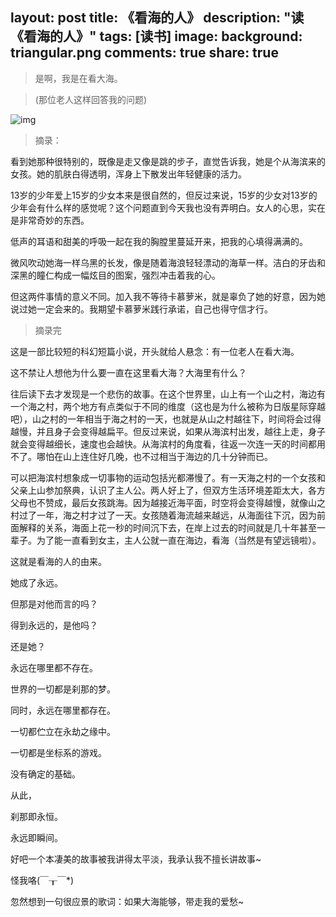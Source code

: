 

layout: post
title: 《看海的人》
description: "读《看海的人》"
tags: [读书]
image:
background: triangular.png
comments: true
share: true
---

>是啊，我是在看大海。

>(那位老人这样回答我的问题)

![img]()

>摘录：

看到她那种很特别的，既像是走又像是跳的步子，直觉告诉我，她是个从海滨来的女孩。她的肌肤白得透明，浑身上下散发出年轻健康的活力。

13岁的少年爱上15岁的少女本来是很自然的，但反过来说，15岁的少女对13岁的少年会有什么样的感觉呢？这个问题直到今天我也没有弄明白。女人的心思，实在是非常奇妙的东西。

低声的耳语和甜美的呼吸一起在我的胸膛里蔓延开来，把我的心填得满满的。

微风吹动她海一样乌黑的长发，像是随着海浪轻轻漂动的海草一样。洁白的牙齿和深黑的瞳仁构成一幅炫目的图案，强烈冲击着我的心。

但这两件事情的意义不同。加入我不等待卡慕萝米，就是辜负了她的好意，因为她说过她一定会来的。我期望卡慕萝米践行承诺，自己也得守信才行。

>摘录完

这是一部比较短的科幻短篇小说，开头就给人悬念：有一位老人在看大海。

这不禁让人想他为什么要一直在这里看大海？大海里有什么？

往后读下去才发现是一个悲伤的故事。在这个世界里，山上有一个山之村，海边有一个海之村，两个地方有点类似于不同的维度（这也是为什么被称为日版星际穿越吧），山之村的一年相当于海之村的一天，也就是从山之村越往下，时间将会过得越慢，并且身子会变得越扁平。但反过来说，如果从海滨村出发，越往上走，身子就会变得越细长，速度也会越快。从海滨村的角度看，往返一次连一天的时间都用不了。哪怕在山上连住好几晚，也不过相当于海边的几十分钟而已。

可以把海滨村想象成一切事物的运动包括光都滞慢了。有一天海之村的一个女孩和父亲上山参加祭典，认识了主人公。两人好上了，但双方生活环境差距太大，各方父母也不赞成，最后女孩跳海。因为越接近海平面，时空将会变得越慢，就像山之村过了一年，海之村才过了一天。女孩随着海流越来越远，从海面往下沉，因为前面解释的关系，海面上花一秒的时间沉下去，在岸上过去的时间就是几十年甚至一辈子。为了能一直看到女主，主人公就一直在海边，看海（当然是有望远镜啦）。

这就是看海的人的由来。

她成了永远。

但那是对他而言的吗？

得到永远的，是他吗？

还是她？

永远在哪里都不存在。

世界的一切都是刹那的梦。

同时，永远在哪里都存在。

一切都伫立在永劫之缘中。

一切都是坐标系的游戏。

没有确定的基础。

从此，

刹那即永恒。

永远即瞬间。

好吧一个本凄美的故事被我讲得太平淡，我承认我不擅长讲故事~

怪我咯(￣┰￣*)

忽然想到一句很应景的歌词：如果大海能够，带走我的爱愁~